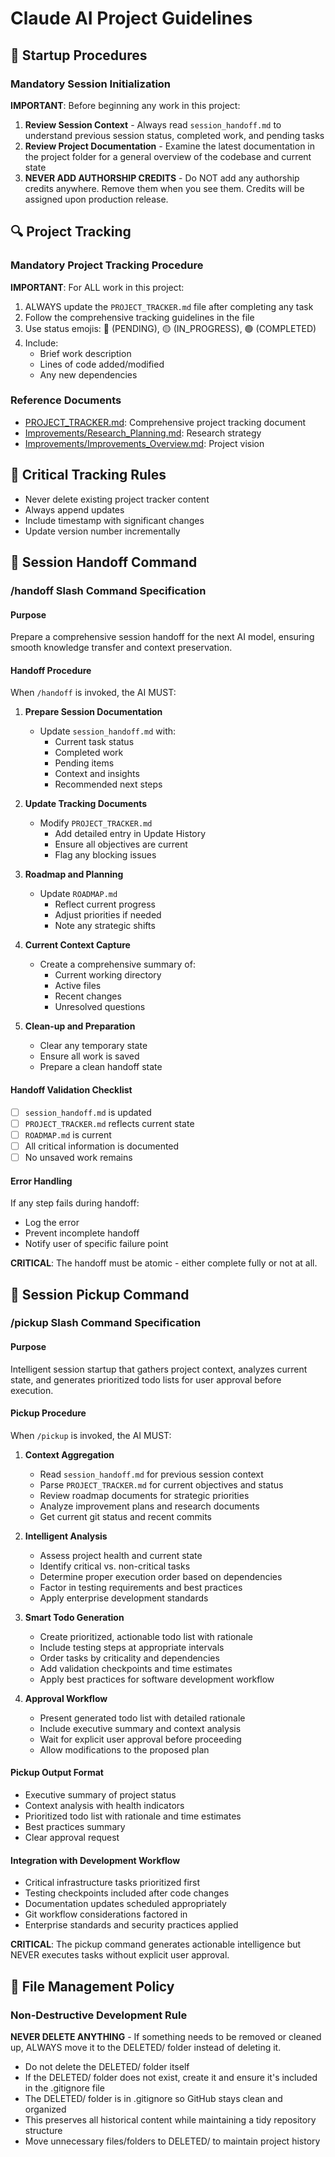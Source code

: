 # Claude AI Project Guidelines

## 🚀 Startup Procedures

### Mandatory Session Initialization

**IMPORTANT**: Before beginning any work in this project:

1. **Review Session Context** - Always read `session_handoff.md` to understand previous session status, completed work, and pending tasks
2. **Review Project Documentation** - Examine the latest documentation in the project folder for a general overview of the codebase and current state
3. **NEVER ADD AUTHORSHIP CREDITS** - Do NOT add any authorship credits anywhere. Remove them when you see them. Credits will be assigned upon production release.

## 🔍 Project Tracking

### Mandatory Project Tracking Procedure

**IMPORTANT**: For ALL work in this project:

1. ALWAYS update the `PROJECT_TRACKER.md` file after completing any task
2. Follow the comprehensive tracking guidelines in the file
3. Use status emojis: 🔴 (PENDING), 🟡 (IN_PROGRESS), 🟢 (COMPLETED)
4. Include:
   - Brief work description
   - Lines of code added/modified
   - Any new dependencies

### Reference Documents
- [PROJECT_TRACKER.md](/PROJECT_TRACKER.md): Comprehensive project tracking document
- [Improvements/Research_Planning.md](/Improvements/Research_Planning.md): Research strategy
- [Improvements/Improvements_Overview.md](/Improvements/Improvements_Overview.md): Project vision

## 🚨 Critical Tracking Rules
- Never delete existing project tracker content
- Always append updates
- Include timestamp with significant changes
- Update version number incrementally

## 🔄 Session Handoff Command

### /handoff Slash Command Specification

#### Purpose
Prepare a comprehensive session handoff for the next AI model, ensuring smooth knowledge transfer and context preservation.

#### Handoff Procedure
When `/handoff` is invoked, the AI MUST:

1. **Prepare Session Documentation**
   - Update `session_handoff.md` with:
     * Current task status
     * Completed work
     * Pending items
     * Context and insights
     * Recommended next steps

2. **Update Tracking Documents**
   - Modify `PROJECT_TRACKER.md`
     * Add detailed entry in Update History
     * Ensure all objectives are current
     * Flag any blocking issues

3. **Roadmap and Planning**
   - Update `ROADMAP.md`
     * Reflect current progress
     * Adjust priorities if needed
     * Note any strategic shifts

4. **Current Context Capture**
   - Create a comprehensive summary of:
     * Current working directory
     * Active files
     * Recent changes
     * Unresolved questions

5. **Clean-up and Preparation**
   - Clear any temporary state
   - Ensure all work is saved
   - Prepare a clean handoff state

#### Handoff Validation Checklist
- [ ] `session_handoff.md` is updated
- [ ] `PROJECT_TRACKER.md` reflects current state
- [ ] `ROADMAP.md` is current
- [ ] All critical information is documented
- [ ] No unsaved work remains

#### Error Handling
If any step fails during handoff:
- Log the error
- Prevent incomplete handoff
- Notify user of specific failure point

**CRITICAL**: The handoff must be atomic - either complete fully or not at all.

## 🔄 Session Pickup Command

### /pickup Slash Command Specification

#### Purpose
Intelligent session startup that gathers project context, analyzes current state, and generates prioritized todo lists for user approval before execution.

#### Pickup Procedure
When `/pickup` is invoked, the AI MUST:

1. **Context Aggregation**
   - Read `session_handoff.md` for previous session context
   - Parse `PROJECT_TRACKER.md` for current objectives and status
   - Review roadmap documents for strategic priorities
   - Analyze improvement plans and research documents
   - Get current git status and recent commits

2. **Intelligent Analysis**
   - Assess project health and current state
   - Identify critical vs. non-critical tasks
   - Determine proper execution order based on dependencies
   - Factor in testing requirements and best practices
   - Apply enterprise development standards

3. **Smart Todo Generation**
   - Create prioritized, actionable todo list with rationale
   - Include testing steps at appropriate intervals
   - Order tasks by criticality and dependencies
   - Add validation checkpoints and time estimates
   - Apply best practices for software development workflow

4. **Approval Workflow**
   - Present generated todo list with detailed rationale
   - Include executive summary and context analysis
   - Wait for explicit user approval before proceeding
   - Allow modifications to the proposed plan

#### Pickup Output Format
- Executive summary of project status
- Context analysis with health indicators
- Prioritized todo list with rationale and time estimates
- Best practices summary
- Clear approval request

#### Integration with Development Workflow
- Critical infrastructure tasks prioritized first
- Testing checkpoints included after code changes  
- Documentation updates scheduled appropriately
- Git workflow considerations factored in
- Enterprise standards and security practices applied

**CRITICAL**: The pickup command generates actionable intelligence but NEVER executes tasks without explicit user approval.

## 📁 File Management Policy

### Non-Destructive Development Rule

**NEVER DELETE ANYTHING** - If something needs to be removed or cleaned up, ALWAYS move it to the DELETED/ folder instead of deleting it.

- Do not delete the DELETED/ folder itself
- If the DELETED/ folder does not exist, create it and ensure it's included in the .gitignore file
- The DELETED/ folder is in .gitignore so GitHub stays clean and organized
- This preserves all historical content while maintaining a tidy repository structure
- Move unnecessary files/folders to DELETED/ to maintain project history